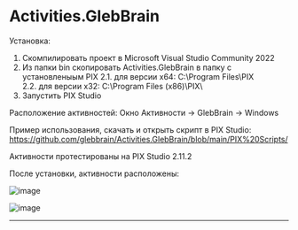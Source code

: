 # Activities.GlebBrain

Установка:
1. Скомпилировать проект в Microsoft Visual Studio Community 2022
2. Из папки bin скопировать Activities.GlebBrain в папку с установленыым PIX 
    2.1. для версии x64: C:\Program Files\PIX\
    2.2. для версии x32: C:\Program Files (x86)\PIX\
3. Запустить PIX Studio

Расположение активностей: 
Окно Активности -> GlebBrain -> Windows

Пример использования, скачать и открыть скрипт в PIX Studio:
https://github.com/glebbrain/Activities.GlebBrain/blob/main/PIX%20Scripts/

Активности протестированы на PIX Studio 2.11.2

После установки, активности расположены:

![image](https://user-images.githubusercontent.com/4953847/204280723-04003369-fbb4-47ea-aac6-745b2ae22fc9.png)

![image](https://user-images.githubusercontent.com/4953847/204280944-3b1b3a27-3cb3-499c-ab8f-600c9317408b.png)

--------

